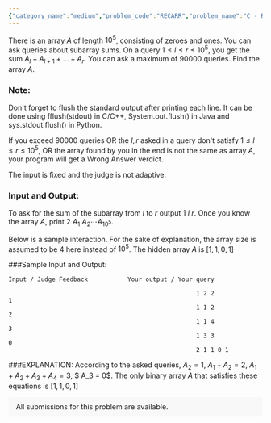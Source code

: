 ```yaml
---
{"category_name":"medium","problem_code":"RECARR","problem_name":"C - Recover Array","problemComponents":{"constraints":"","constraintsState":false,"subtasks":"","subtasksState":false,"inputFormat":"","inputFormatState":false,"outputFormat":"","outputFormatState":false,"sampleTestCases":{}},"video_editorial_url":"","languages_supported":{"0":"CPP14","1":"C","2":"JAVA","3":"PYTH 3.6","4":"PYTH","5":"PYP3","6":"CS2","7":"ADA","8":"PYPY","9":"TEXT","10":"PAS fpc","11":"NODEJS","12":"RUBY","13":"PHP","14":"GO","15":"HASK","16":"TCL","17":"PERL","18":"SCALA","19":"LUA","20":"kotlin","21":"BASH","22":"JS","23":"LISP sbcl","24":"rust","25":"PAS gpc","26":"BF","27":"CLOJ","28":"R","29":"D","30":"CAML","31":"FORT","32":"ASM","33":"swift","34":"FS","35":"WSPC","36":"LISP clisp","37":"SQL","38":"SCM guile","39":"PERL6","40":"ERL","41":"CLPS","42":"ICK","43":"NICE","44":"PRLG","45":"ICON","46":"COB","47":"SCM chicken","48":"PIKE","49":"SCM qobi","50":"ST","51":"NEM"},"max_timelimit":1,"source_sizelimit":50000,"problem_author":"jtnydv25","problem_tester":null,"date_added":"28-11-2019","tags":{"0":"jtnydv25"},"problem_difficulty_level":"Medium","best_tag":"","editorial_url":"","time":{"view_start_date":1136053800,"submit_start_date":1136053800,"visible_start_date":1136053800,"end_date":1735669800},"is_direct_submittable":false,"problemDiscussURL":"https://discuss.codechef.com/search?q=RECARR","is_proctored":false,"visitedContests":{},"layout":"problem"}
---
```

There is an array $A$ of length $10^5$, consisting of zeroes and ones. You can ask queries about subarray sums. On a query $1 \leq l \leq r \leq 10^5$, you get the sum $A_l + A_{l + 1} + \ldots + A_r$. You can ask a maximum of $90000$ queries. Find the array $A$.

### Note:

Don't forget to flush the standard output after printing each line. It can be done using fflush(stdout) in C/C++, System.out.flush() in Java and sys.stdout.flush() in Python.

If you exceed $90000$ queries OR the $l, r$ asked in a query don't satisfy $1 \leq l \leq r \leq 10^5$, OR the array found by you in the end is not the same as array $A$, your program will get a Wrong Answer verdict.

The input is fixed and the judge is not adaptive.

### Input and Output:
To ask for the sum of the subarray from $l$ to $r$ output $1$ $l$ $r$. Once you know the array $A$, print $2$ $A_1$ $A_2 \cdots A_{10^5}$.

Below is a sample interaction.  For the sake of explanation, the array size is assumed to be $4$ here instead of $10^5$. The hidden array $A$ is $[1, 1, 0, 1]$

###Sample Input and Output:
```
Input / Judge Feedback           Your output / Your query

                                                    1 2 2
1
                                                    1 1 2
2
                                                    1 1 4
3
                                                    1 3 3
0
                                                    2 1 1 0 1
```
	
###EXPLANATION:
According to the asked queries, $A_2 = 1$, $A_1 + A_2 = 2$, $A_1 + A_2 + A_3 + A_4 = 3$, $ A_3 = 0$. The only binary array $A$ that satisfies these equations is $[1, 1, 0, 1]$

<aside style='background: #f8f8f8;padding: 10px 15px;'><div>All submissions for this problem are available.</div></aside>
